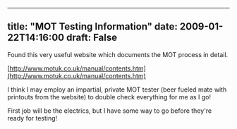 
---
title: "MOT Testing Information"
date: 2009-01-22T14:16:00
draft: False
---

Found this very useful website which documents the MOT process in detail.

[http://www.motuk.co.uk/manual/contents.htm](http://www.motuk.co.uk/manual/contents.htm)

I think I may employ an impartial, private MOT tester (beer fueled mate with printouts from the website) to double check everything for me as I go!

First job will be the electrics, but I have some way to go before they're ready for testing!